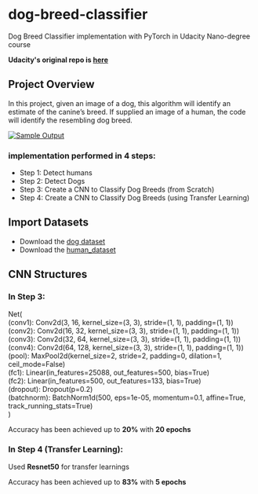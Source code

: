 # dog-breed-classifier
Dog Breed Classifier implementation with PyTorch in Udacity Nano-degree course

**Udacity's original repo is [here](https://github.com/udacity/deep-learning-v2-pytorch/tree/master/project-dog-classification)**


## Project Overview

In this project, given an image of a dog, this algorithm will  identify an estimate of the canine’s breed.  If supplied an image of a  human, the code will identify the resembling dog breed.

[![Sample Output](https://github.com/udacity/deep-learning-v2-pytorch/raw/master/project-dog-classification/images/sample_dog_output.png)](https://github.com/udacity/deep-learning-v2-pytorch/blob/master/project-dog-classification/images/sample_dog_output.png)

### implementation performed in 4 steps:
* Step 1: Detect humans
* Step 2: Detect Dogs
* Step 3: Create a CNN to Classify Dog Breeds (from Scratch)
* Step 4: Create a CNN to Classify Dog Breeds (using Transfer Learning)


## Import Datasets

* Download the [dog dataset](https://s3-us-west-1.amazonaws.com/udacity-aind/dog-project/dogImages.zip)
* Download the [human_dataset](https://s3-us-west-1.amazonaws.com/udacity-aind/dog-project/lfw.zip)


## CNN Structures

### In Step 3:

Net(<br/>
  (conv1): Conv2d(3, 16, kernel_size=(3, 3), stride=(1, 1), padding=(1, 1)) <br/>
  (conv2): Conv2d(16, 32, kernel_size=(3, 3), stride=(1, 1), padding=(1, 1)) <br/>
  (conv3): Conv2d(32, 64, kernel_size=(3, 3), stride=(1, 1), padding=(1, 1)) <br/>
  (conv4): Conv2d(64, 128, kernel_size=(3, 3), stride=(1, 1), padding=(1, 1)) <br/>
  (pool): MaxPool2d(kernel_size=2, stride=2, padding=0, dilation=1, ceil_mode=False) <br/>
  (fc1): Linear(in_features=25088, out_features=500, bias=True) <br/>
  (fc2): Linear(in_features=500, out_features=133, bias=True) <br/>
  (dropout): Dropout(p=0.2) <br/>
  (batchnorm): BatchNorm1d(500, eps=1e-05, momentum=0.1, affine=True, track_running_stats=True) <br/>
)

​Accuracy has been achieved up to **20%** with **20 epochs**


### In Step 4 (Transfer Learning):

Used **Resnet50** for transfer learnings

Accuracy has been achieved up to **83%** with **5 epochs**

